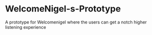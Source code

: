 # WelcomeNigel-s-Prototype
A prototype for Welcomenigel where the users can get a notch higher listening experience
